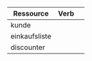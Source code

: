 | Ressource     | Verb          |       |
| ------------- |:-------------:| -----:|
| kunde         |               |       |
| einkaufsliste |               |       |
| discounter    |               |       |
